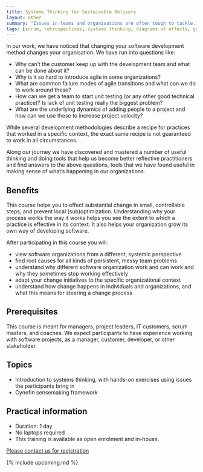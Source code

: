 ```yaml
---
title: Systems Thinking for Sustainable Delivery
layout: other
summary: "Issues in teams and organisations are often tough to tackle. In retrospectives we tend to focus on symptoms. Learn techniques to explore systems behind symptoms and to act effectively."
tags: [scrum, retrospectives, systems thinking, diagrams of effects, gerald weinberg, cynefin, sensemaking, wardley mapping, strategy mapping, organizational change]
---
```


In our work, we have noticed that changing your software development
method changes your organisation. We have run into questions like:

* Why can’t the customer keep up with the development team and what can be done about it?
* Why is it so hard to introduce agile in some organizations?
* What are common failure modes of agile transitions and what can we do to work around these?
* How can we get a team to start unit testing (or any other good technical practice)? Is lack of unit testing really the biggest problem?
* What are the underlying dynamics of adding people to a project and how can we use these to increase project velocity?

While several development methodologies describe a recipe for practices
that worked in a specific context, the exact same recipe is not
guaranteed to work in all circumstances.

Along our journey we have discovered and mastered a number of useful thinking
and doing tools that help us become better reflective practitioners and find
answers to the above questions, tools that we have found useful in making sense
of what’s happening in our organizations.

## Benefits

This course helps you to effect substantial change in small, controllable steps,
and prevent local (sub)optimization. Understanding why your process works the
way it works helps you see the extent to which a practice is effective in its
context. It also helps your organization grow its own way of developing
software.

After participating in this course you will:

* view software organizations from a different, systemic perspective
* find root causes for all kinds of persistent, messy team problems
* understand why different software organization work and can work and why they
  sometimes stop working effectively
* adapt your change initiatives to the specific organizational context
* understand how change happens in individuals and organizations, and what this
  means for steering a change process

## Prerequisites

This course is meant for managers, project leaders, IT customers, scrum masters, and coaches. We expect participants to have experience working with software projects, as a manager, customer, developer, or other stakeholder.

## Topics

- Introduction to systems thinking, with hands-on exercises using issues the participants bring in
- Cynefin sensemaking framework

## Practical information

* Duration: 1 day
* No laptops required
* This training is available as open enrolment and in-house.

[Please contact us for registration](/contact)

{% include upcoming.md %}
